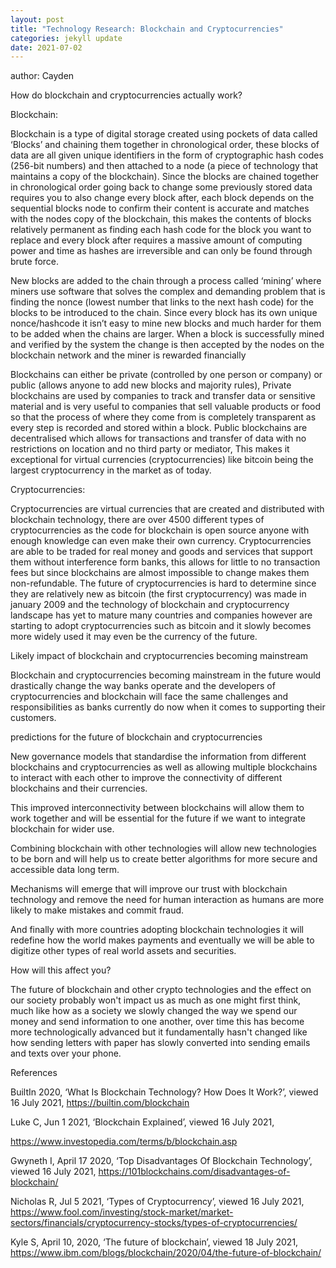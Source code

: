 ```yaml
---
layout: post
title: "Technology Research: Blockchain and Cryptocurrencies"
categories: jekyll update
date: 2021-07-02
---
```

author: Cayden

How do blockchain and cryptocurrencies actually work?

Blockchain:

Blockchain is a type of digital storage created using pockets of data called ‘Blocks’ and chaining them together in chronological order, these blocks of data are all given unique identifiers in the form of cryptographic hash codes (256-bit numbers) and then attached to a node (a piece of technology that maintains a copy of the blockchain). Since the blocks are chained together in chronological order going back to change some previously stored data requires you to also change every block after, each block depends on the sequential blocks node to confirm their content is accurate and matches with the nodes copy of the blockchain, this makes the contents of blocks relatively permanent as finding each hash code for the block you want to replace and every block after requires a massive amount of computing power and time as hashes are irreversible and can only be found through brute force.



New blocks are added to the chain through a process called ‘mining’ where miners use software that solves the complex and demanding problem that is finding the nonce (lowest number that links to the next hash code) for the blocks to be introduced to the chain. Since every block has its own unique nonce/hashcode it isn’t easy to mine new blocks and much harder for them to be added when the chains are larger. When a block is successfully mined and verified by the system the change is then accepted by the nodes on the blockchain network and the miner is rewarded financially



Blockchains can either be private (controlled by one person or company) or public (allows anyone to add new blocks and majority rules), Private blockchains are used by companies to track and transfer data or sensitive material and is very useful to companies that sell valuable products or food so that the process of where they come from is completely transparent as every step is recorded and stored within a block. Public blockchains are decentralised which allows for transactions and transfer of data with no restrictions on location and no third party or mediator, This makes it exceptional for virtual currencies (cryptocurrencies) like bitcoin being the largest cryptocurrency in the market as of today.

Cryptocurrencies:

Cryptocurrencies are virtual currencies that are created and distributed with blockchain technology, there are over 4500 different types of cryptocurrencies as the code for blockchain is open source anyone with enough knowledge can even make their own currency. Cryptocurrencies are able to be traded for real money and goods and services that support them without interference form banks, this allows for little to no transaction fees but since blockchains are almost impossible to change makes them non-refundable. The future of cryptocurrencies is hard to determine since they are relatively new as bitcoin (the first cryptocurrency) was made in january 2009 and the technology of blockchain and cryptocurrency landscape has yet to mature many countries and companies however are starting to adopt cryptocurrencies such as bitcoin and it slowly becomes more widely used it may even be the currency of the future.

Likely impact of blockchain and cryptocurrencies becoming mainstream

Blockchain and cryptocurrencies becoming mainstream in the future would drastically change the way banks operate and the developers of cryptocurrencies and blockchain will face the same challenges and responsibilities as banks currently do now when it comes to supporting their customers.

predictions for the future of blockchain and cryptocurrencies

New governance models that standardise the information from different blockchains and cryptocurrencies as well as allowing multiple blockchains to interact with each other to improve the connectivity of different blockchains and their currencies.

This improved interconnectivity between blockchains will allow them to work together and will be essential for the future if we want to integrate blockchain for wider use.

Combining blockchain with other technologies will allow new technologies to be born and will help us to create better algorithms for more secure and accessible data long term.

Mechanisms will emerge that will improve our trust with blockchain technology and remove the need for human interaction as humans are more likely to make mistakes and commit fraud.

And finally with more countries adopting blockchain technologies it will redefine how the world makes payments and eventually we will be able to digitize other types of real world assets and securities.

How will this affect you?

The future of blockchain and other crypto technologies and the effect on our society probably won't impact us as much as one might first think, much like how as a society we slowly changed the way we spend our money and send information to one another, over time this  has become more technologically advanced but it fundamentally hasn't changed like how sending letters with paper has slowly converted into sending emails and texts over your phone.



References

BuiltIn 2020, ‘What Is Blockchain Technology? How Does It Work?’, viewed 16 July 2021, https://builtin.com/blockchain  



Luke C, Jun 1 2021, ‘Blockchain Explained’, viewed 16 July 2021,

https://www.investopedia.com/terms/b/blockchain.asp



Gwyneth I, April 17 2020, ‘Top Disadvantages Of Blockchain Technology’, viewed 16 July 2021, https://101blockchains.com/disadvantages-of-blockchain/



Nicholas R, Jul 5 2021, ‘Types of Cryptocurrency’, viewed 16 July 2021, https://www.fool.com/investing/stock-market/market-sectors/financials/cryptocurrency-stocks/types-of-cryptocurrencies/



Kyle S, April 10, 2020, ‘The future of blockchain’, viewed 18 July 2021, https://www.ibm.com/blogs/blockchain/2020/04/the-future-of-blockchain/

